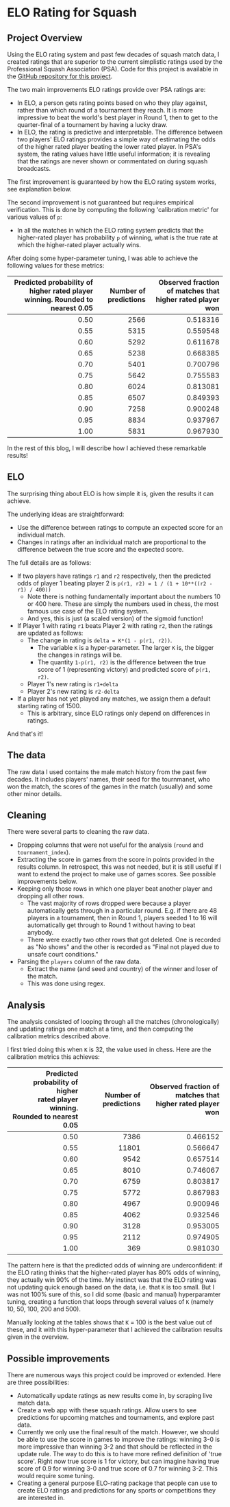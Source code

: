 # ELO Rating for Squash

## Project Overview
Using the ELO rating system and past few decades of squash match data, I created ratings that are superior to the current simplistic ratings used by the Professional Squash Association (PSA). Code for this project is available in the [GitHub repository for this project](https://github.com/Lovkush-A/squash_elo).

The two main improvements ELO ratings provide over PSA ratings are:
* In ELO, a person gets rating points based on who they play against, rather than which round of a tournament they reach. It is more impressive to beat the world's best player in Round 1, then to get to the quarter-final of a tournament by having a lucky draw.
* In ELO, the rating is predictive and interpretable. The difference between two players' ELO ratings provides a simple way of estimating the odds of the higher rated player beating the lower rated player. In PSA's system, the rating values have little useful information; it is revealing that the ratings are never shown or commentated on during squash broadcasts.

The first improvement is guaranteed by how the ELO rating system works, see explanation below.

The second improvement is not guaranteed but requires empirical verification. This is done by computing the following 'calibration metric' for various values of `p`:

* In all the matches in which the ELO rating system predicts that the higher-rated player has probability `p` of winning, what is the true rate at which the higher-rated player actually wins.

After doing some hyper-parameter tuning, I was able to achieve the following values for these metrics:

| Predicted probability of higher rated player winning. Rounded to nearest 0.05 | Number of predictions | Observed fraction of matches that higher rated player won |
|----------------------------------------------------------------------------------------:|----------------------:|---------------------------------------------------------------:|
|                                                                                    0.50 |                  2566 |                                                       0.518316 |
|                                                                                    0.55 |                  5315 |                                                       0.559548 |
|                                                                                    0.60 |                  5292 |                                                       0.611678 |
|                                                                                    0.65 |                  5238 |                                                       0.668385 |
|                                                                                    0.70 |                  5401 |                                                       0.700796 |
|                                                                                    0.75 |                  5642 |                                                       0.755583 |
|                                                                                    0.80 |                  6024 |                                                       0.813081 |
|                                                                                    0.85 |                  6507 |                                                       0.849393 |
|                                                                                    0.90 |                  7258 |                                                       0.900248 |
|                                                                                    0.95 |                  8834 |                                                       0.937967 |
|                                                                                    1.00 |                  5831 |                                                       0.967930 |

In the rest of this blog, I will describe how I achieved these remarkable results!

## ELO

The surprising thing about ELO is how simple it is, given the results it can achieve.

The underlying ideas are straightforward:
* Use the difference between ratings to compute an expected score for an individual match.
* Changes in ratings after an individual match are proportional to the difference between the true score and the expected score.

The full details are as follows:

* If two players have ratings `r1` and `r2` respectively, then the predicted odds of player 1 beating player 2 is `p(r1, r2) = 1 / (1 + 10**((r2 - r1) / 400))`
    * Note there is nothing fundamentally important about the numbers 10 or 400 here. These are simply the numbers used in chess, the most famous use case of the ELO rating system.
    * And yes, this is just (a scaled version) of the sigmoid function!
* If Player 1 with rating `r1` beats Player 2 with rating `r2`, then the ratings are updated as follows:
    * The change in rating is `delta = K*(1 - p(r1, r2))`.
        * The variable `K` is a hyper-parameter. The larger `K` is, the bigger the changes in ratings will be.
        * The quantity `1-p(r1, r2)` is the difference between the true score of 1 (representing victory) and predicted score of `p(r1, r2)`.
    * Player 1's new rating is `r1+delta`
    * Player 2's new rating is `r2-delta`
* If a player has not yet played any matches, we assign them a default starting rating of 1500.
    * This is arbitrary, since ELO ratings only depend on differences in ratings.

And that's it!


## The data
The raw data I used contains the male match history from the past few decades. It includes players' names, their seed for the tournmanet, who won the match, the scores of the games in the match (usually) and some other minor details.

## Cleaning
There were several parts to cleaning the raw data.
* Dropping columns that were not useful for the analysis (`round` and `tournament_index`).
* Extracting the score in games from the score in points provided in the results column. In retrospect, this was not needed, but it is still useful if I want to extend the project to make use of games scores. See possible improvements below.
* Keeping only those rows in which one player beat another player and dropping all other rows.
  * The vast majority of rows dropped were because a player automatically gets through in a particular round. E.g. if there are 48 players in a tournament, then in Round 1, players seeded 1 to 16 will automatically get through to Round 1 without having to beat anybody.
  * There were exactly two other rows that got deleted. One is recorded as "No shows" and the other is recorded as "Final not played due to unsafe court conditions."
* Parsing the `players` column of the raw data.
  * Extract the name (and seed and country) of the winner and loser of the match.
  * This was done using regex.

## Analysis
The analysis consisted of looping through all the matches (chronologically) and updating ratings one match at a time, and then computing the calibration metrics described above.

I first tried doing this when `K` is 32, the value used in chess. Here are the calibration metrics this achieves:

| Predicted probability of higher </br>rated player winning.</br> Rounded to nearest 0.05 | Number of predictions | Observed fraction of matches that </br>higher rated player won |
|----------------------------------------------------------------------------------------:|----------------------:|---------------------------------------------------------------:|
|                                                                                    0.50 |                  7386 |                                                       0.466152 |
|                                                                                    0.55 |                 11801 |                                                       0.566647 |
|                                                                                    0.60 |                  9542 |                                                       0.657514 |
|                                                                                    0.65 |                  8010 |                                                       0.746067 |
|                                                                                    0.70 |                  6759 |                                                       0.803817 |
|                                                                                    0.75 |                  5772 |                                                       0.867983 |
|                                                                                    0.80 |                  4967 |                                                       0.900946 |
|                                                                                    0.85 |                  4062 |                                                       0.932546 |
|                                                                                    0.90 |                  3128 |                                                       0.953005 |
|                                                                                    0.95 |                  2112 |                                                       0.974905 |
|                                                                                    1.00 |                   369 |                                                       0.981030 |

The pattern here is that the predicted odds of winning are underconfident: if the ELO rating thinks that the higher-rated player has 80% odds of winning, they actually win 90% of the time.
My instinct was that the ELO rating was not updating quick enough based on the data, i.e. that `K` is too small.
But I was not 100% sure of this, so I did some (basic and manual) hyperparamter tuning, creating a function that loops through several values of `K` (namely 10, 50, 100, 200 and 500).

Manually looking at the tables shows that `K` = 100 is the best value out of these, and it with this hyper-parameter that I achieved the calibration results given in the overview.

## Possible improvements
There are numerous ways this project could be improved or extended. Here are three possibilities:

* Automatically update ratings as new results come in, by scraping live match data.
* Create a web app with these squash ratings. Allow users to see predictions for upcoming matches and tournaments, and explore past data.
* Currently we only use the final result of the match. However, we should be able to use the score in games to improve the ratings: winning 3-0 is more impressive than winning 3-2 and that should be reflected in the update rule. The way to do this is to have more refined definition of 'true score'. Right now true score is 1 for victory, but can imagine having true score of 0.9 for winning 3-0 and true score of 0.7 for winning 3-2. This would require some tuning.
* Creating a general purpose ELO-rating package that people can use to create ELO ratings and predictions for any sports or competitions they are interested in.
